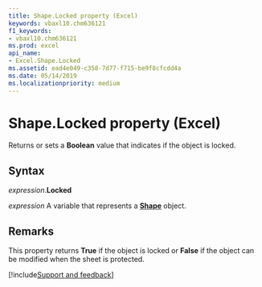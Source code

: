 ```yaml
---
title: Shape.Locked property (Excel)
keywords: vbaxl10.chm636121
f1_keywords:
- vbaxl10.chm636121
ms.prod: excel
api_name:
- Excel.Shape.Locked
ms.assetid: ead4e049-c358-7d77-f715-be9f8cfcdd4a
ms.date: 05/14/2019
ms.localizationpriority: medium
---
```



# Shape.Locked property (Excel)

Returns or sets a **Boolean** value that indicates if the object is locked.


## Syntax

_expression_.**Locked**

_expression_ A variable that represents a **[Shape](Excel.Shape.md)** object.


## Remarks

This property returns **True** if the object is locked or **False** if the object can be modified when the sheet is protected.




[!include[Support and feedback](~/includes/feedback-boilerplate.md)]